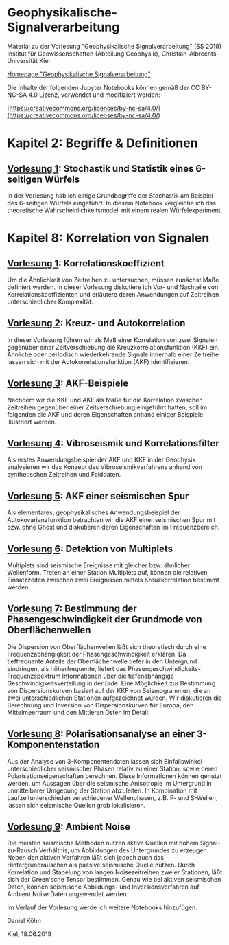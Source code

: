 # Geophysikalische-Signalverarbeitung

Material zu der Vorlesung "Geophysikalische Signalverarbeitung" (SS 2019)
Institut für Geowissenschaften (Abteilung Geophysik), Christian-Albrechts-Universität Kiel

[Homepage "Geophysikalische Signalverarbeitung"](https://danielkoehnsite.wordpress.com/blog/geophysikalische-signalverarbeitung/)

Die Inhalte der folgenden Jupyter Notebooks können gemäß der CC BY-NC-SA 4.0 Lizenz, verwendet und modifiziert werden:

[https://creativecommons.org/licenses/by-nc-sa/4.0/](https://creativecommons.org/licenses/by-nc-sa/4.0/)

# Kapitel 2: Begriffe & Definitionen 

## [Vorlesung 1](https://nbviewer.org/github/daniel-koehn/Geophysikalische-Signalverarbeitung/blob/ae51633b40b2a8c074afbdf3772698429a2704f2/1_Stochastik_Statistik_Wuerfel.ipynb): Stochastik und Statistik eines 6-seitigen Würfels

In der Vorlesung hab ich einige Grundbegriffe der Stochastik am Beispiel des 6-seitigen Würfels eingeführt. In diesem Notebook vergleiche ich das theoretische Wahrscheinlichkeitsmodell mit einem realen Würfelexperiment.

# Kapitel 8: Korrelation von Signalen

## [Vorlesung 1](http://nbviewer.ipython.org/urls/github.com/daniel-koehn/Geophysikalische-Signalverarbeitung/tree/master/1_Korrelation_corr_coeff.ipynb): Korrelationskoeffizient

Um die Ähnlichkeit von Zeitreihen zu untersuchen, müssen zunächst Maße definiert werden. In dieser Vorlesung diskutiere ich Vor- und Nachteile von Korrelationskoeffizienten und erläutere deren Anwendungen auf 
Zeitreihen unterschiedlicher Komplexität.

## [Vorlesung 2](http://nbviewer.ipython.org/urls/github.com/daniel-koehn/Geophysikalische-Signalverarbeitung/tree/master/2_Korrelation_KKF_AKF.ipynb): Kreuz- und Autokorrelation

In dieser Vorlesung führen wir als Maß einer Korrelation von zwei Signalen gegenüber einer Zeitverschiebung die Kreuzkorrelationsfunktion (KKF) ein. Ähnliche oder periodisch wiederkehrende Signale innerhalb 
einer Zeitreihe lassen sich mit der Autokorrelationsfunktion (AKF) identifizieren.

## [Vorlesung 3](http://nbviewer.ipython.org/urls/github.com/daniel-koehn/Geophysikalische-Signalverarbeitung/tree/master/3_Korrelation_AKF_Beispiele.ipynb): AKF-Beispiele

Nachdem wir die KKF und AKF als Maße für die Korrelation zwischen Zeitreihen gegenüber einer Zeitverschiebung eingeführt hatten, soll im folgenden die AKF und deren Eigenschaften anhand einiger Beispiele 
illustriert werden.

## [Vorlesung 4](http://nbviewer.ipython.org/urls/github.com/daniel-koehn/Geophysikalische-Signalverarbeitung/tree/master/4_Korrelation_vibroseis_match_filter.ipynb): Vibroseismik und Korrelationsfilter

Als erstes Anwendungsbeispiel der AKF und KKF in der Geophysik analysieren wir das Konzept des Vibroseismikverfahrens anhand von synthetischen Zeitreihen und Felddaten.

## [Vorlesung 5](http://nbviewer.ipython.org/urls/github.com/daniel-koehn/Geophysikalische-Signalverarbeitung/tree/master/5_Korrelation_AKF_seismic_trace_ghost.ipynb): AKF einer seismischen Spur

Als elementares, geophysikalisches Anwendungsbeispiel der Autokovarianzfunktion betrachten wir die AKF einer seismischen Spur mit bzw. ohne Ghost und diskutieren deren 
Eigenschaften im Frequenzbereich.

## [Vorlesung 6](http://nbviewer.ipython.org/urls/github.com/daniel-koehn/Geophysikalische-Signalverarbeitung/tree/master/6_Korrelation_Multiplets_detection.ipynb): Detektion von Multiplets

Multiplets sind seismische Ereignisse mit gleicher bzw. ähnlicher Wellenform. Treten an einer Station Multiplets auf, können die relativen Einsatzzeiten zwischen zwei Ereignissen 
mittels Kreuzkorrelation bestimmt werden.

## [Vorlesung 7](http://nbviewer.ipython.org/urls/github.com/daniel-koehn/Geophysikalische-Signalverarbeitung/tree/master/7_Korrelation_Phase_vel_estimation_of_surface_waves.ipynb): Bestimmung der Phasengeschwindigkeit der Grundmode von Oberflächenwellen

Die Dispersion von Oberflächenwellen läßt sich theoretisch durch eine Frequenzabhängigkeit der Phasengeschwindigkeit erklären. Da tieffrequente Anteile der Oberflächenwelle tiefer 
in den Untergrund eindringen, als höherfrequente, liefert das Phasengeschwindigkeits-Frequenzspektrum Informationen über die tiefenabhängige Geschwindigkeitsverteilung in der 
Erde. Eine Möglichkeit zur Bestimmung von Dispersionskurven basiert auf der KKF von Seismogrammen, die an zwei unterschiedlichen Stationen aufgezeichnet wurden. Wir diskutieren 
die Berechnung und Inversion von Dispersionskurven für Europa, den Mittelmeerraum und den Mittleren Osten im Detail.

## [Vorlesung 8](http://nbviewer.ipython.org/urls/github.com/daniel-koehn/Geophysikalische-Signalverarbeitung/tree/master/8_Korrelation_Polarizationanalysis.ipynb): Polarisationsanalyse an einer 3-Komponentenstation

Aus der Analyse von 3-Komponentendaten lassen sich Einfallswinkel unterschiedlicher seismischer Phasen relativ zu einer Station, sowie deren Polarisationseigenschaften berechnen. 
Diese Informationen können genutzt werden, um Aussagen über die seismische Anisotropie im Untergrund in unmittelbarer Umgebung der Station abzuleiten. In Kombination mit 
Laufzeitunterschieden verschiedener Wellenphasen, z.B. P- und S-Wellen, lassen sich seismische Quellen grob lokalisieren.

## [Vorlesung 9](http://nbviewer.ipython.org/urls/github.com/daniel-koehn/Geophysikalische-Signalverarbeitung/tree/master/9_Korrelation_Ambient_Noise.ipynb): Ambient Noise

Die meisten seismische Methoden nutzen aktive Quellen mit hohem Signal-zu-Rausch Verhältnis, um Abbildungen des Untergrundes zu erzeugen. Neben den aktiven Verfahren läßt sich jedoch 
auch das Hintergrundrauschen als passive seismische Quelle nutzen. Durch Korrelation und Stapelung von langen Noisezeitreihen zweier Stationen, läßt sich der Green'sche Tensor bestimmen. 
Genau wie bei aktiven seismischen Daten, können seismische Abbildungs- und Inversionsverfahren auf Ambient Noise Daten angewendet werden.

Im Verlauf der Vorlesung werde ich weitere Notebooks hinzufügen.

Daniel Köhn

Kiel, 18.06.2019
